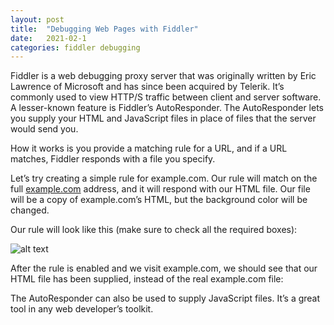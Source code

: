 ```yaml
---
layout: post
title:  "Debugging Web Pages with Fiddler"
date:   2021-02-1
categories: fiddler debugging
---
```


Fiddler is a web debugging proxy server that was originally written by Eric Lawrence of Microsoft 
and has since been acquired by Telerik. It’s commonly used to view HTTP/S traffic between client 
and server software. A lesser-known feature is Fiddler’s AutoResponder. The AutoResponder lets you supply 
your HTML and JavaScript files in place of files that the server would send you.


How it works is you provide a matching rule for a URL, and if a URL matches, Fiddler responds with a file you specify.


Let’s try creating a simple rule for example.com. Our rule will match on the full [example.com](http://example.com/) 
address, and it will respond with our HTML file. Our file will be a copy of example.com’s HTML, but the background color will be changed.


Our rule will look like this (make sure to check all the required boxes):


![alt text](~/images/examples/debugging-web-pages-with-fiddler/our-rule.png "Logo Title Text 1")


After the rule is enabled and we visit example.com, we should see that our HTML file has been supplied,
instead of the real example.com file:


The AutoResponder can also be used to supply JavaScript files. It’s a great tool in any web developer’s toolkit.
